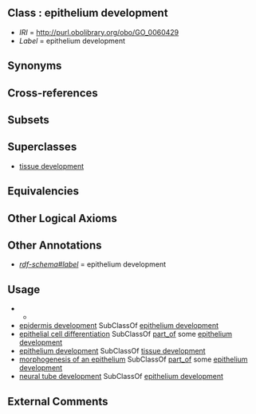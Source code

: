 
## Class : epithelium development

 * *IRI* = http://purl.obolibrary.org/obo/GO_0060429
 * *Label* = epithelium development

## Synonyms


## Cross-references


## Subsets


## Superclasses

 * [tissue development](../../GO/88/GO_0009888.md)

## Equivalencies


## Other Logical Axioms


## Other Annotations

 * *[rdf-schema#label](../../el/rdf-schema#label.md)* = epithelium development

## Usage

 * -
 * [epidermis development](../../GO/44/GO_0008544.md) SubClassOf [epithelium development](../../GO/29/GO_0060429.md)
 * [epithelial cell differentiation](../../GO/55/GO_0030855.md) SubClassOf [part_of](../../BFO/50/BFO_0000050.md) some [epithelium development](../../GO/29/GO_0060429.md)
 * [epithelium development](../../GO/29/GO_0060429.md) SubClassOf [tissue development](../../GO/88/GO_0009888.md)
 * [morphogenesis of an epithelium](../../GO/09/GO_0002009.md) SubClassOf [part_of](../../BFO/50/BFO_0000050.md) some [epithelium development](../../GO/29/GO_0060429.md)
 * [neural tube development](../../GO/15/GO_0021915.md) SubClassOf [epithelium development](../../GO/29/GO_0060429.md)

## External Comments

